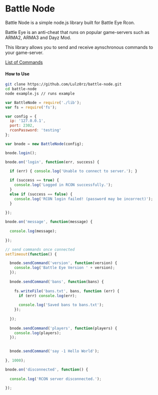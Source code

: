# Battle Node

Battle Node is a simple node.js library built for Battle Eye Rcon.

Battle Eye is an anti-cheat that runs on popular game-servers such as ARMA2, ARMA3 and Dayz Mod.

This library allows you to send and receive aynschronous commands to your game-server.

[List of Commands](http://www.battleye.com/doc.html)

#### How to Use

```bash
git clone https://github.com/Lulz0rz/battle-node.git
cd battle-node
node example.js // runs example
```

```javascript
var BattleNode = require('./lib');
var fs = require('fs');

var config = {
  ip: '127.0.0.1',
  port: 2302,
  rconPassword: 'testing'
};

var bnode = new BattleNode(config);

bnode.login();

bnode.on('login', function(err, success) {
  
  if (err) { console.log('Unable to connect to server.'); }

  if (success == true) {
    console.log('Logged in RCON successfully.');
  }
  else if (success == false) {
    console.log('RCON login failed! (password may be incorrect)');
  }
            
});

bnode.on('message', function(message) {
  
  console.log(message);
  
});

// send commands once connected
setTimeout(function() {

  bnode.sendCommand('version', function(version) {
    console.log('Battle Eye Version ' + version);
  });
  
  bnode.sendCommand('bans', function(bans) {
    
    fs.writeFile('bans.txt', bans, function (err) {
      if (err) console.log(err);
      
      console.log('Saved bans to bans.txt');
    });
                            
  });
  
  bnode.sendCommand('players', function(players) {
    console.log(players);
  });

  
  bnode.sendCommand('say -1 Hello World');
  
}, 1000);

bnode.on('disconnected', function() {
  
  console.log('RCON server disconnected.');
  
});
```
